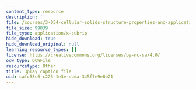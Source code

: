 ```yaml
---
content_type: resource
description: ''
file: /courses/3-054-cellular-solids-structure-properties-and-applications-spring-2015/cafc58c6c2251e3eebda345f7e9e0b21_yDr8Df35C64.srt
file_size: 99839
file_type: application/x-subrip
hide_download: true
hide_download_original: null
learning_resource_types: []
license: https://creativecommons.org/licenses/by-nc-sa/4.0/
ocw_type: OCWFile
resourcetype: Other
title: 3play caption file
uid: cafc58c6-c225-1e3e-ebda-345f7e9e0b21
---
```

